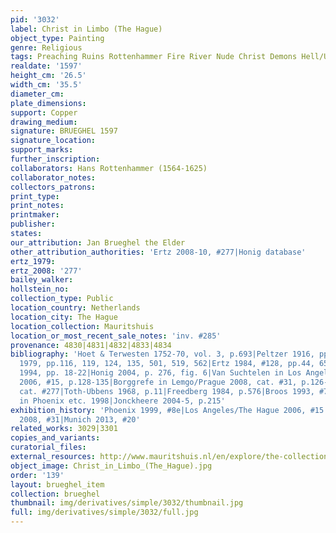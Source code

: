 ```yaml
---
pid: '3032'
label: Christ in Limbo (The Hague)
object_type: Painting
genre: Religious
tags: Preaching Ruins Rottenhammer Fire River Nude Christ Demons Hell/Underworld New_Testament
realdate: '1597'
height_cm: '26.5'
width_cm: '35.5'
diameter_cm: 
plate_dimensions: 
support: Copper
drawing_medium: 
signature: BRUEGHEL 1597
signature_location: 
support_marks: 
further_inscription: 
collaborators: Hans Rottenhammer (1564-1625)
collaborator_notes: 
collectors_patrons: 
print_type: 
print_notes: 
printmaker: 
publisher: 
states: 
our_attribution: Jan Brueghel the Elder
other_attribution_authorities: 'Ertz 2008-10, #277|Honig database'
ertz_1979: 
ertz_2008: '277'
bailey_walker: 
hollstein_no: 
collection_type: Public
location_country: Netherlands
location_city: The Hague
location_collection: Mauritshuis
location_or_most_recent_sale_notes: 'inv. #285'
provenance: 4830|4831|4832|4833|4834
bibliography: 'Hoet & Terwesten 1752-70, vol. 3, p.693|Peltzer 1916, pp. 332, 345|Ertz
  1979, pp.116, 119, 124, 135, 501, 519, 562|Ertz 1984, #128, pp.44, 65, 301-2|Costaras
  1994, pp. 18-22|Honig 2004, p. 276, fig. 6|Van Suchtelen in Los Angeles/The Hague
  2006, #15, p.128-135|Borggrefe in Lemgo/Prague 2008, cat. #31, p.126-128|Ertz 2008-10,
  cat. #277|Toth-Ubbens 1968, p.11|Freedberg 1984, p.576|Broos 1993, #7, pp.79-87|Komanecky
  in Phoenix etc. 1998|Jonckheere 2004-5, p.215'
exhibition_history: 'Phoenix 1999, #8e|Los Angeles/The Hague 2006, #15|Lemgo/Prague
  2008, #31|Munich 2013, #20'
related_works: 3029|3301
copies_and_variants: 
curatorial_files: 
external_resources: http://www.mauritshuis.nl/en/explore/the-collection/artworks/christs-descent-into-limbo-285/
object_image: Christ_in_Limbo_(The_Hague).jpg
order: '139'
layout: brueghel_item
collection: brueghel
thumbnail: img/derivatives/simple/3032/thumbnail.jpg
full: img/derivatives/simple/3032/full.jpg
---
```

